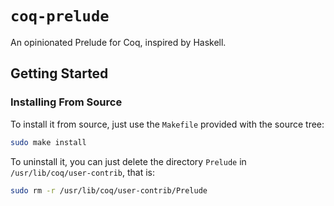 # `coq-prelude`

An opinionated Prelude for Coq, inspired by Haskell.

## Getting Started

### Installing From Source

To install it from source, just use the `Makefile` provided with the source tree:

```bash
sudo make install
```

To uninstall it, you can just delete the directory `Prelude` in
`/usr/lib/coq/user-contrib`, that is:

```bash
sudo rm -r /usr/lib/coq/user-contrib/Prelude
```
